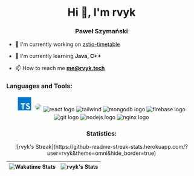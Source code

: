 <h1 align="center">Hi 👋, I'm rvyk</h1>
<h3 align="center">Paweł Szymański</h3>

- 🔭 I'm currently working on [zstio-timetable](https://github.com/rvyk/zstio-timetable)

- 🌱 I'm currently learning **Java, C++**

- 📫 How to reach me **me@rvyk.tech**

<h3 align="left">Languages and Tools:</h3>

<p align="center">
<img src="https://raw.githubusercontent.com/devicons/devicon/master/icons/typescript/typescript-original.svg" alt="typescript" width="36" style="margin: 2px;"/> <img src="https://cdn.jsdelivr.net/gh/devicons/devicon/icons/nextjs/nextjs-original.svg" height="36" style="background-color: #ffffff; border-radius: 100%; padding: 2px; margin: 2px;" /><img src="https://cdn.jsdelivr.net/gh/devicons/devicon/icons/react/react-original.svg" height="36" alt="react logo"  style="margin: 2px;"/><img src="https://www.vectorlogo.zone/logos/tailwindcss/tailwindcss-icon.svg" alt="tailwind" height="36" style="margin: 2px;"/><img src="https://cdn.jsdelivr.net/gh/devicons/devicon/icons/mongodb/mongodb-original.svg" height="36" alt="mongodb logo" style="margin: 2px;" /><img src="https://cdn.jsdelivr.net/gh/devicons/devicon/icons/firebase/firebase-plain.svg" height="36" alt="firebase logo"  style="margin: 2px;"/>
  <img src="https://cdn.jsdelivr.net/gh/devicons/devicon/icons/git/git-original.svg" height="36" alt="git logo" style="margin: 2px;" /><img src="https://cdn.jsdelivr.net/gh/devicons/devicon/icons/nodejs/nodejs-original.svg" height="36" alt="nodejs logo"  style="margin: 2px;"/><img src="https://cdn.jsdelivr.net/gh/devicons/devicon/icons/nginx/nginx-original.svg" height="36" alt="nginx logo" style="margin: 2px;" />
</p>

<div align="center">
  
<h3 align="center">Statistics:</h3>
![rvyk's Streak](https://github-readme-streak-stats.herokuapp.com/?user=rvyk&theme=omni&hide_border=true)
</div>


| ![Wakatime Stats](https://github-readme-stats.vercel.app/api/wakatime?username=@rvyk&langs_count=8&layout=compact&cache_seconds=86400&theme=omni&hide_border=true) | ![rvyk's Stats](https://github-readme-stats.vercel.app/api?username=rvyk&theme=omni&show_icons=true&hide_border=true&count_private=true) |
| ------------- | ------------- |
